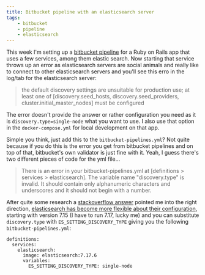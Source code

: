 ```yaml
---
title: Bitbucket pipeline with an elasticsearch server
tags:
    - bitbucket
    - pipeline
    - elasticsearch
---
```

This week I'm setting up a [bitbucket pipeline](https://bitbucket.org/product/de/features/pipelines) for a Ruby on Rails app that uses a few services, among them elastic search.
Now starting that service throws up an error as elasticsearch servers are social animals and really like to connect to other elasticsearch servers and you'll see this erro in the log/tab for the elasticsearch server:

> the default discovery settings are unsuitable for production use; at least one of [discovery.seed_hosts, discovery.seed_providers, cluster.initial_master_nodes] must be configured

The error doesn't provide the answer or rather configuration you need as it is `discovery.type=single-node` what you want to use. I also use that option in the `docker-compose.yml` for local development on that app.

Simple you think, just add this to the `bitbucket-pipelines.yml`? Not quite because if you do this is the error you get from bitbucket pipelines and on top of that, bitbucket's own validator is just fine with it. Yeah, I guess there's two different pieces of code for the yml file...

> There is an error in your bitbucket-pipelines.yml at [definitions > services > elasticsearch]. The variable name "discovery.type" is invalid. It should contain only alphanumeric characters and underscores and it should not begin with a number.

After quite some research a [stackoverflow answer](https://stackoverflow.com/a/70289927/336392) pointed me into the right direction, [elasticsearch has become more flexible about their configuration](https://www.elastic.co/guide/en/elasticsearch/reference/current/docker.html#docker-configuration-methods),
starting with version 7.15 (I have to run 7.17, lucky me) and you can substitute `discovery.type` with `ES_SETTING_DISCOVERY_TYPE` giving you the following `bitbucket-pipelines.yml`:

```
definitions:
  services:
    elasticsearch:
      image: elasticsearch:7.17.6
      variables:
        ES_SETTING_DISCOVERY_TYPE: single-node
```
